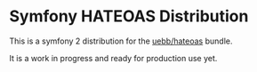 Symfony HATEOAS Distribution
============================

This is a symfony 2 distribution for the [uebb/hateoas](https://github.com/uebb/hateoas-bundle) bundle.

It is a work in progress and ready for production use yet.
